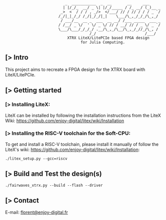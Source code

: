                                _  ___________  _  __       __     ___
                              | |/_/_  __/ _ \| |/_/_____ / /_ __/ (_)__ _
                             _>  <  / / / , _/>  </___/ // / // / / / _ `/
                            /_/|_|_/_/ /_/|_/_/|_|    \___/\_,_/_/_/\_,_/
                             / ___/__  __ _  ___  __ __/ /___ _____  ___ _
                            / /__/ _ \/  ' \/ _ \/ // / __/ // / _ \/ _ `/
                            \___/\___/_/_/_/ .__/\_,_/\__/\_,_/_//_/\_, /
                                          /_/                      /___/
                                XTRX LiteX/LitePCIe based FPGA design
                                      for Julia Computing.

[> Intro
--------

This project aims to recreate a FPGA design for the XTRX board with LiteX/LitePCIe.

[> Getting started
------------------
### [> Installing LiteX:

LiteX can be installed by following the installation instructions from the LiteX Wiki: https://github.com/enjoy-digital/litex/wiki/Installation

### [> Installing the RISC-V toolchain for the Soft-CPU:

To get and install a RISC-V toolchain, please install it manually of follow the LiteX's wiki: https://github.com/enjoy-digital/litex/wiki/Installation:
````
./litex_setup.py --gcc=riscv
````

[> Build and Test the design(s)
---------------------------------

````
./fairwaves_xtrx.py --build --flash --driver
````

[> Contact
-------------
E-mail: florent@enjoy-digital.fr